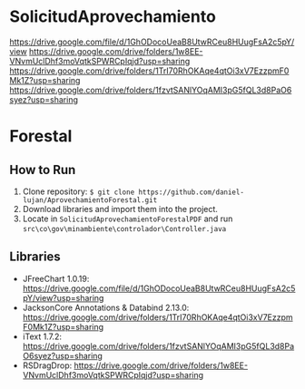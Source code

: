 # SolicitudAprovechamiento
https://drive.google.com/file/d/1GhODocoUeaB8UtwRCeu8HUugFsA2c5pY/view https://drive.google.com/drive/folders/1w8EE-VNvmUclDhf3moVqtkSPWRCpIqjd?usp=sharing https://drive.google.com/drive/folders/1TrI70RhOKAqe4qtOi3xV7EzzpmF0Mk1Z?usp=sharing https://drive.google.com/drive/folders/1fzvtSANlYOqAMI3pG5fQL3d8PaO6syez?usp=sharing
# Forestal

## How to Run
1. Clone repository: ``` $ git clone https://github.com/daniel-lujan/AprovechamientoForestal.git ```
2. Download libraries and import them into the project.
3. Locate in ``` SolicitudAprovechamientoForestalPDF ``` and run ``` src\co\gov\minambiente\controlador\Controller.java ```

## Libraries
- JFreeChart 1.0.19: https://drive.google.com/file/d/1GhODocoUeaB8UtwRCeu8HUugFsA2c5pY/view?usp=sharing
- JacksonCore Annotations & Databind 2.13.0: https://drive.google.com/drive/folders/1TrI70RhOKAqe4qtOi3xV7EzzpmF0Mk1Z?usp=sharing
- iText 1.7.2: https://drive.google.com/drive/folders/1fzvtSANlYOqAMI3pG5fQL3d8PaO6syez?usp=sharing
- RSDragDrop: https://drive.google.com/drive/folders/1w8EE-VNvmUclDhf3moVqtkSPWRCpIqjd?usp=sharing
